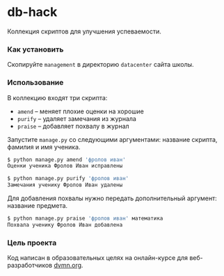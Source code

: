 # db-hack

Коллекция скриптов для улучшения успеваемости.

### Как установить

Скопируйте `management` в директорию `datacenter` сайта школы.

### Использование

В коллекцию входят три скрипта:

-   `amend` – меняет плохие оценки на хорошие
-   `purify` – удаляет замечания из журнала
-   `praise` – добавляет похвалу в журнал

Запустите `manage.py` со следующими аргументами: название скрипта, фамилия и имя ученика.

```bash
$ python manage.py amend 'фролов иван'
Оценки ученика Фролов Иван исправлены
```

```bash
$ python manage.py purify 'фролов иван'
Замечания ученику Фролов Иван удалены
```

Для добавления похвалы нужно передать дополнительный аргумент: название предмета.

```bash
$ python manage.py praise 'фролов иван' математика
Похвала ученику Фролов Иван добавлена
```

### Цель проекта

Код написан в образовательных целях на онлайн-курсе для веб-разработчиков [dvmn.org](https://dvmn.org/).
